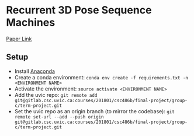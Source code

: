 # Recurrent 3D Pose Sequence Machines

[Paper Link](http://openaccess.thecvf.com/content_cvpr_2017/papers/Lin_Recurrent_3D_Pose_CVPR_2017_paper.pdf)

## Setup
- Install [Anaconda](https://conda.io/docs/user-guide/install/download.html)
- Create a conda environment: `conda env create -f requirements.txt -n <ENVIRONMENT NAME>`
- Activate the environment: `source activate <ENVIRONMENT NAME>`
- Add the uvic repo: `git remote add git@gitlab.csc.uvic.ca:courses/201801/csc486b/final-project/group-c/term-project.git`
- Set the uvic repo as an origin branch (to mirror the codebase): `git remote set-url --add --push origin git@gitlab.csc.uvic.ca:courses/201801/csc486b/final-project/group-c/term-project.git`

